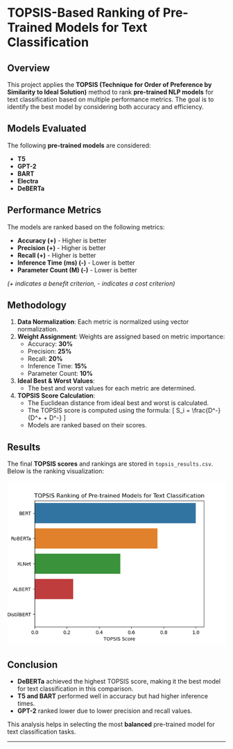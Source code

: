# TOPSIS-Based Ranking of Pre-Trained Models for Text Classification

## Overview
This project applies the **TOPSIS (Technique for Order of Preference by Similarity to Ideal Solution)** method to rank **pre-trained NLP models** for text classification based on multiple performance metrics. The goal is to identify the best model by considering both accuracy and efficiency.

## Models Evaluated
The following **pre-trained models** are considered:
- **T5**
- **GPT-2**
- **BART**
- **Electra**
- **DeBERTa**

## Performance Metrics
The models are ranked based on the following metrics:
- **Accuracy (+)** - Higher is better
- **Precision (+)** - Higher is better
- **Recall (+)** - Higher is better
- **Inference Time (ms) (-)** - Lower is better
- **Parameter Count (M) (-)** - Lower is better

*(+ indicates a benefit criterion, - indicates a cost criterion)*

## Methodology
1. **Data Normalization**: Each metric is normalized using vector normalization.
2. **Weight Assignment**: Weights are assigned based on metric importance:
   - Accuracy: **30%**
   - Precision: **25%**
   - Recall: **20%**
   - Inference Time: **15%**
   - Parameter Count: **10%**
3. **Ideal Best & Worst Values**:
   - The best and worst values for each metric are determined.
4. **TOPSIS Score Calculation**:
   - The Euclidean distance from ideal best and worst is calculated.
   - The TOPSIS score is computed using the formula:
     \[ S_i = \frac{D^-}{D^+ + D^-} \]
   - Models are ranked based on their scores.

## Results
The final **TOPSIS scores** and rankings are stored in `topsis_results.csv`. Below is the ranking visualization:

![TOPSIS Ranking](topsis_ranking.png)

## Conclusion
- **DeBERTa** achieved the highest TOPSIS score, making it the best model for text classification in this comparison.
- **T5 and BART** performed well in accuracy but had higher inference times.
- **GPT-2** ranked lower due to lower precision and recall values.

This analysis helps in selecting the most **balanced** pre-trained model for text classification tasks.

---

